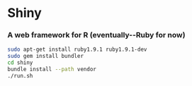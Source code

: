 # Shiny
### A web framework for R (eventually--Ruby for now)

```sh
sudo apt-get install ruby1.9.1 ruby1.9.1-dev
sudo gem install bundler
cd shiny
bundle install --path vendor
./run.sh
```